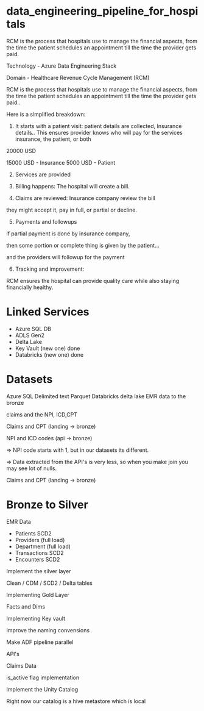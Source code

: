 # data_engineering_pipeline_for_hospitals
RCM is the process that hospitals use to manage the financial aspects, from the time the patient schedules an appointment till the time the provider gets paid.

Technology - Azure Data Engineering Stack

Domain - Healthcare Revenue Cycle Management (RCM)

RCM is the process that hospitals use to manage the financial aspects, from the time the patient schedules an appointment till the time the provider gets paid..

Here is a simplified breakdown:

1. It starts with a patient visit:
 patient details are collected, Insurance details..
 This ensures provider knows who will pay for the services
 insurance, the patient, or both 

 20000 USD

 15000 USD - Insurance
 5000 USD - Patient


2. Services are provided


3. Billing happens: The hospital will create a bill.


4. Claims are reviewed: Insurance company review the bill

they might accept it, pay in full, or partial or decline.


5. Payments and followups

if partial payment is done by insurance company,

then some portion or complete thing is given by the patient...

and the providers will followup for the payment


6. Tracking and improvement: 

RCM ensures the hospital can provide quality care while also staying financially healthy.

Linked Services
================
- Azure SQL DB
- ADLS Gen2
- Delta Lake
- Key Vault (new one) done
- Databricks (new one) done


Datasets
=========
Azure SQL
Delimited text
Parquet
Databricks delta lake
EMR data to the bronze

claims and the NPI, ICD,CPT

Claims and CPT (landing -> bronze)

NPI and ICD codes (api -> bronze)

=> NPI code starts with 1, but in our datasets its different.

=> Data extracted from the API's is very less, so when you make join you may see lot of nulls.

Claims and CPT (landing -> bronze)

Bronze to Silver
=================
EMR Data
 - Patients SCD2
 - Providers (full load)
 - Department (full load)
 - Transactions SCD2
 - Encounters SCD2

Implement the silver layer

Clean / CDM / SCD2 / Delta tables

Implementing Gold Layer

Facts and Dims

Implementing Key vault

Improve the naming convensions

Make ADF pipeline parallel

API's

Claims Data

is_active flag implementation

Implement the Unity Catalog

Right now our catalog is a hive metastore which is local
